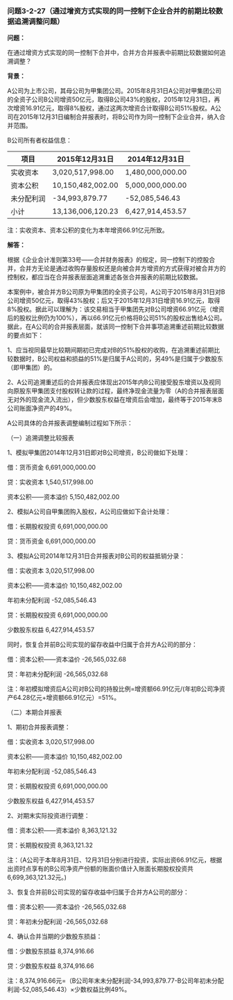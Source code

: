 ### 问题3-2-27（通过增资方式实现的同一控制下企业合并的前期比较数据追溯调整问题）

**问题：**

在通过增资方式实现的同一控制下合并中，合并方合并报表中前期比较数据如何追溯调整？

**背景：**

A公司为上市公司，其母公司为甲集团公司。2015年8月31日A公司对甲集团公司的全资子公司B公司增资50亿元，取得B公司43%的股权，2015年12月31日，再次增资16.91亿元，取得8%股权，通过这两次增资合计取得B公司51%股权。A公司在2015年12月31日编制合并报表时，将B公司作为同一控制下企业合并，纳入合并范围。

B公司所有者权益信息：

| 项目         | 2015年12月31日    | 2014年12月31日   |
|--------------|-------------------|------------------|
|  实收资本    | 3,020,517,998.00  | 1,480,000,000.00 |
|  资本公积    | 10,150,482,002.00 | 5,000,000,000.00 |
|  未分配利润  | -34,993,879.77    | -52,085,546.43   |
| 小计         | 13,136,006,120.23 | 6,427,914,453.57 |

注：实收资本、资本公积的变化为本年增资66.91亿元所致。

**解答：**

根据《企业会计准则第33号——合并财务报表》的规定，同一控制下的控股合并，合并方无论是通过收购存量股权还是向被合并方增资的方式获得对被合并方的控制权，都应当在合并报表层面追溯重述各张合并报表的前期比较数据。

本案例中，被合并方B公司原为甲集团的全资子公司，A公司于2015年8月31日对B公司增资50亿元，取得43%股权；后又于2015年12月31日增资16.91亿元，取得8%股权。据此可以理解为：该交易相当于甲集团先对B公司增资66.91亿元（增资后的股权比例仍为100%），再以66.91亿元价格将B公司51%的股权出售给A公司。据此，在A公司的合并报表层面，就该同一控制下合并事项追溯重述前期比较数据的要点如下：

1、应当视同最早比较期间期初已完成对B的51%股权的收购，在追溯重述前期比较数据时，B公司权益和损益的51%是归属于A公司的，另49%是归属于少数股东（即甲集团）的。

2、A公司追溯重述后的合并报表应体现出2015年内B公司接受股东增资以及视同向原股东甲集团支付股权转让款的过程，最终净现金流量为零（A的合并报表层面无对外的现金流入流出），但少数股东权益在增资后会增加，最终等于2015年末B公司账面净资产的49%。

A公司具体的合并报表调整编制过程如下所示：

（一）追溯调整比较报表

1、模拟甲集团2014年12月31日即对B公司增资，B公司做如下处理：

借：货币资金 6,691,000,000.00

贷：实收资本 1,540,517,998.00

资本公积——资本溢价 5,150,482,002.00

2、模拟A公司自甲集团购入股权，A公司应做如下会计处理：

借：长期股权投资 6,691,000,000.00

贷：货币资金 6,691,000,000.00

3、模拟A公司2014年12月31日合并报表对B公司的权益抵销分录：

借：实收资本 3,020,517,998.00

资本公积——资本溢价 10,150,482,002.00

年初未分配利润 -52,085,546.43

贷：长期股权投资 6,691,000,000.00

少数股东权益 6,427,914,453.57

同时，恢复合并前B公司实现的留存收益中归属于合并方A公司的部分：

借：资本公积——资本溢价 -26,565,032.68

贷：年初未分配利润 -26,565,032.68

注：年初模拟增资后A公司对B公司的持股比例=增资额66.91亿元/(年初B公司净资产64.28亿元+增资额66.91亿元）=51%。

（二）本期合并报表

1、期初合并报表调整：

借：实收资本 3,020,517,998.00

资本公积——资本溢价 10,150,482,002.00

年初未分配利润 -52,085,546.43

贷：长期股权投资 6,691,000,000.00

少数股东权益 6,427,914,453.57

2、对期末实际投资进行调整：

借：资本公积——资本溢价 8,363,121.32

贷：长期股权投资 8,363,121.32

注：（A公司于本年8月31日、12月31日分别进行投资，实际出资66.91亿元，根据出资时点享有的B公司净资产份额的账面价值计入账面长期股权投资共6,699,363,121.32元。)

3、恢复合并前B公司实现的留存收益中归属于合并方A公司的部分：

借：资本公积——资本溢价 -26,565,032.68

贷：年初未分配利润 -26,565,032.68

4、确认合并当期的少数股东损益：

借：少数股东损益 8,374,916.66

贷：少数股东权益 8,374,916.66

注：8,374,916.66元=（B公司年末未分配利润-34,993,879.77-B公司年初未分配利润-52,085,546.43）×少数权益比例49%。